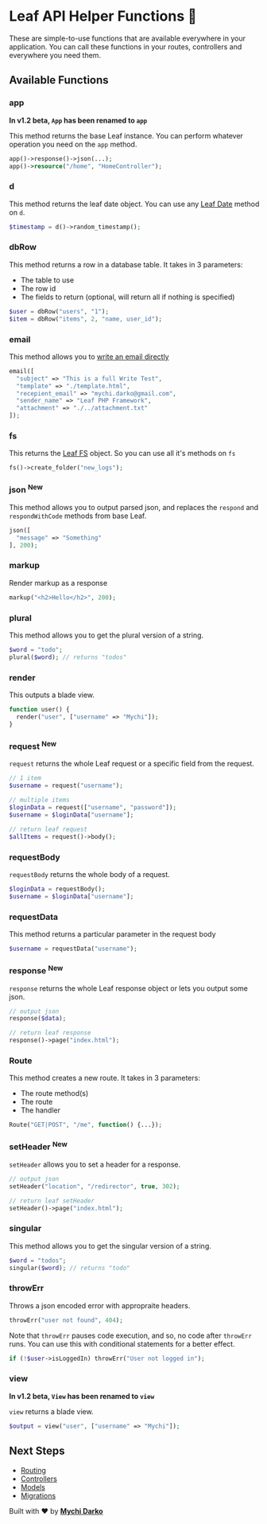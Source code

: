 # Leaf API Helper Functions 🏥

These are simple-to-use functions that are available everywhere in your application. You can call these functions in your routes, controllers and everywhere you need them.

## Available Functions

### app

**In v1.2 beta, `App` has been renamed to `app`**

This method returns the base Leaf instance. You can perform whatever operation you need on the `app` method.

```php
app()->response()->json(...);
app()->resource("/home", "HomeController");
```

### d

This method returns the leaf date object. You can use any [Leaf Date](leaf/v/2.4-beta/core/date) method on `d`.

```php
$timestamp = d()->random_timestamp();
```

### dbRow

This method returns a row in a database table. It takes in 3 parameters:

- The table to use
- The row id
- The fields to return (optional, will return all if nothing is specified)

```php
$user = dbRow("users", "1");
$item = dbRow("items", 2, "name, user_id");
```

### email

This method allows you to [write an email directly](leaf/v/2.4-beta/core/mail?id=write)

```php
email([
  "subject" => "This is a full Write Test",
  "template" => "./template.html",
  "recepient_email" => "mychi.darko@gmail.com",
  "sender_name" => "Leaf PHP Framework",
  "attachment" => "./../attachment.txt"
]);
```

### fs

This returns the [Leaf FS](leaf/v/2.4-beta/core/fs) object. So you can use all it's methods on `fs`

```php
fs()->create_folder("new_logs");
```

### json <sup class="new-tag-1">New</sup>

This method allows you to output parsed json, and replaces the `respond` and `respondWithCode` methods from base Leaf.

```php
json([
  "message" => "Something"
], 200);
```

### markup

Render markup as a response

```php
markup("<h2>Hello</h2>", 200);
```

### plural

This method allows you to get the plural version of a string.

```php
$word = "todo";
plural($word); // returns "todos"
```

### render

This outputs a blade view.

```php
function user() {
  render("user", ["username" => "Mychi"]);
}
```

### request <sup class="new-tag-1">New</sup>

`request` returns the whole Leaf request or a specific field from the request.

```php
// 1 item
$username = request("username");

// multiple items
$loginData = request(["username", "password"]);
$username = $loginData["username"];

// return leaf request
$allItems = request()->body();
```

### requestBody

`requestBody` returns the whole body of a request.

```php
$loginData = requestBody();
$username = $loginData["username"];
```

### requestData

This method returns a particular parameter in the request body

```php
$username = requestData("username");
```

### response <sup class="new-tag-1">New</sup>

`response` returns the whole Leaf response object or lets you output some json.

```php
// output json
response($data);

// return leaf response
response()->page("index.html");
```

### Route

This method creates a new route. It takes in 3 parameters:

- The route method(s)
- The route
- The handler

```php
Route("GET|POST", "/me", function() {...});
```

### setHeader <sup class="new-tag-1">New</sup>

`setHeader` allows you to set a header for a response.

```php
// output json
setHeader("location", "/redirector", true, 302);

// return leaf setHeader
setHeader()->page("index.html");
```

### singular

This method allows you to get the singular version of a string.

```php
$word = "todos";
singular($word); // returns "todo"
```

### throwErr

Throws a json encoded error with appropraite headers.

```php
throwErr("user not found", 404);
```

Note that `throwErr` pauses code execution, and so, no code after `throwErr` runs. You can use this with conditional statements for a better effect.

```php
if (!$user->isLoggedIn) throwErr("User not logged in");
```

### view

**In v1.2 beta, `View` has been renamed to `view`**

`view` returns a blade view.

```php
$output = view("user", ["username" => "Mychi"]);
```

## Next Steps

- [Routing](/leaf-mvc/v/2.0/core/routing)
- [Controllers](/leaf-mvc/v/2.0/core/controllers)
- [Models](/leaf-mvc/v/2.0/core/models)
- [Migrations](/leaf-mvc/v/2.0/database/migrations)

Built with ❤ by [**Mychi Darko**](//mychi.netlify.app)
